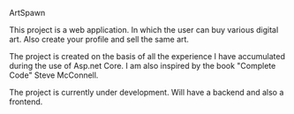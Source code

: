 ArtSpawn

This project is a web application. In which the user can buy various digital art.
Also create your profile and sell the same art.

The project is created on the basis of all the experience I have accumulated during the use of Asp.net Core. I am also inspired by the book "Complete Code" Steve McConnell.

The project is currently under development. Will have a backend and also a frontend.
